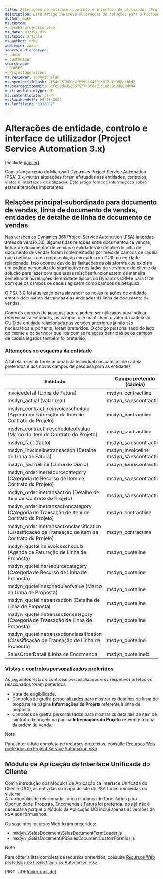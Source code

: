 ```yaml
---
title: Alterações de entidade, controlo e interface de utilizador (Project Service Automation 3.x)
description: Este artigo descreve alterações de soluções para o Microsoft Dynamics Project Service Automation 3.x.
author: makk
ms.custom:
- dyn365-projectservice
ms.date: 03/15/2019
ms.topic: article
ms.author: makk
audience: admin
search.audienceType:
- admin
- customizer
search.app:
- D365PS
- ProjectOperations
ms.reviewer: johnmichalak
ms.openlocfilehash: 8f54d263666c4fb999464f98c0138fc008dbbbd2
ms.sourcegitcommit: 6cfc50d89528df977a8f6a55c1ad39d99800d9b4
ms.translationtype: HT
ms.contentlocale: pt-PT
ms.lasthandoff: 06/03/2022
ms.locfileid: "8926882"
---
```

# <a name="entity-control-and-user-interface-changes-project-service-automation-3x"></a>Alterações de entidade, controlo e interface de utilizador (Project Service Automation 3.x)

[!include [banner](../../includes/psa-now-project-operations.md)]


Com o lançamento do Microsoft Dynamics Project Service Automation (PSA) 3.x, muitas alterações foram efetuadas nas entidades, controlos, vistas e interfaces de utilizador. Este artigo fornece informações sobre estas alterações importantes.

## <a name="parent-child-relationships-for-sales-document-sales-document-line-sales-document-line-detail-entities"></a>Relações principal-subordinado para documento de vendas, linha de documento de vendas, entidades de detalhe de linha de documento de vendas
Nas versões do Dynamics 365 Project Service Automation (PSA) lançadas antes da versão 3.0, algumas das relações entre documentos de vendas, linhas de documentos de vendas e entidades de detalhe de linha de documento de vendas foram implementadas por meio de campos de cadeia que continham uma representação em cadeia do GUID da entidade relacionada. Isso ocorreu devido às limitações da plataforma que exigiam um código personalizado significativo nos lados do servidor e do cliente da solução para fazer com que essas relações funcionassem de maneira semelhante às relações de entidade típicas do Dynamics CRM e para fazer com que os campos de cadeia agissem como campos de pesquisa.

O PSA 3.0 foi atualizado para alavancar as novas relações de entidade entre o documento de vendas e as entidades da linha de documento de vendas.

Como os campos de pesquisa agora podem ser utilizados para indicar referências a entidades, os campos que mantinham o valor da cadeia do GUID da entidade relacionada nas versões anteriores já não são necessários e, portanto, foram preteridos. O código personalizado do lado do cliente e do servidor que lida com as relações definidas pelos campos de cadeia legados também foi preterido.

### <a name="entity-schema-changes"></a>Alterações no esquema da entidade
A tabela a seguir fornece uma lista individual dos campos de cadeia preteridos e dos novos campos de pesquisa para as entidades. 

 Entidade |   Campo preterido (cadeia) | Novo campo (pesquisa)
--- | --- | ---
invoicedetail (Linha de Fatura) |  msdyn_contractline |    msdyn_contractlineid
msdyn_actual (valor real) | msdyn_salescontractline |   msdyn_salescontractlineid
msdyn_contractlineinvoiceschedule (Agenda de Faturação de Item de Contrato do Projeto) |    msdyn_contractline |    msdyn_contractlineid
msdyn_contractlinescheduleofvalue (Marco do Item de Contrato do Projeto) |   msdyn_contractline |    msdyn_contractlineid
msdyn_fact (facto) | msdyn_salescontractline |   msdyn_salescontractlineid
msdyn_invoicelinetransaction (Detalhe de Linha de Fatura) | msdyn_invoiceline <br> msdyn_salescontractline | msdyn_invoicelineid <br> msdyn_salescontractlineid
msdyn_journalline (Linha do Diário) |  msdyn_salescontractline |   msdyn_salescontractlineid
msdyn_orderlineresourcecategory (Categoria de Recurso de Item de Contrato do Projeto) | msdyn_salescontractline |   msdyn_contractlineid
msdyn_orderlinetransaction (Detalhe de Item de Contrato do Projeto) | msdyn_salescontractline |   msdyn_salescontractlineid
msdyn_orderlinetransactioncategory (Categoria de Transação de Item de Contrato do Projeto) |   msdyn_contractline |    msdyn_contractlineid
msdyn_orderlinetransactionclassification (Classificação de Transação de Item de Contrato do Projeto) |   msdyn_contractline |    msdyn_contractlineid
msdyn_quotelineinvoiceschedule (Agenda de Faturação de Linha de Proposta) |  msdyn_quoteline |   msdyn_quotelineid
msdyn_quotelineresourcecategory (Categoria de Recurso de Linha de Proposta) |    msdyn_quoteline |   msdyn_quotelineid
msdyn_quotelinescheduleofvalue (Marco da Linha de Proposta) | msdyn_quoteline |   msdyn_quotelineid
msdyn_quotelinetransaction (Detalhe de Linha de Proposta) |    msdyn_quoteline |   msdyn_quotelineid
msdyn_quotelinetransactioncategory (Categoria de Transação de Linha de Proposta) |  msdyn_quoteline |   msdyn_quotelineid
msdyn_quotelinetransactionclassification (Classificação de Transação de Linha de Proposta) |  msdyn_quoteline |   msdyn_quotelineid
SalesOrderDetail (Linha de Encomenda) | msdyn_quotelineid | msdyn_quoteline 

### <a name="deprecated-custom-views-and-controls"></a>Vistas e controlos personalizados preteridos
As seguintes vistas e controlos personalizados e os respetivos artefactos relacionados foram preteridos.

- Vista de exigibilidade.
- Controlos de grelha personalizados para mostrar os detalhes de linha de proposta na página **Informações do Projeto** referente à linha de proposta.
- Controlos de grelha personalizados para mostrar os detalhes de item de contrato do projeto na página **Informações do Projeto** referente à linha da ordem de venda.

> [!NOTE]
> Para obter a lista completa de recursos preteridos, consulte [Recursos Web preteridos no Project Service Automation v3.x](../developer-guides/web-resources-deprecated-v3.x.md)

## <a name="unified-client-interface-app-module"></a>Módulo da Aplicação da Interface Unificada do Cliente
Com a introdução dos Módulos de Aplicação da Interface Unificada do Cliente (UCI), as entradas do mapa do site do PSA foram removidas do sistema.  
A funcionalidade relacionada com a mudança de formulários para Oportunidade, Proposta, Encomenda e Fatura foi preterida, pois já não é necessária porque o Módulo da Aplicação UCI inclui apenas as versões do PSA dos formulários.  

Os seguintes recursos Web foram preteridos:

- msdyn_\SalesDocument\SalesDocumentFormLoader.js
- msdyn_\SalesDocument\PSSalesDocumentCustomFormIds.js

> [!NOTE]
> Para obter a lista completa de recursos preteridos, consulte [Recursos Web preteridos no Project Service Automation v3.x](../developer-guides/web-resources-deprecated-v3.x.md).




[!INCLUDE[footer-include](../../includes/footer-banner.md)]

